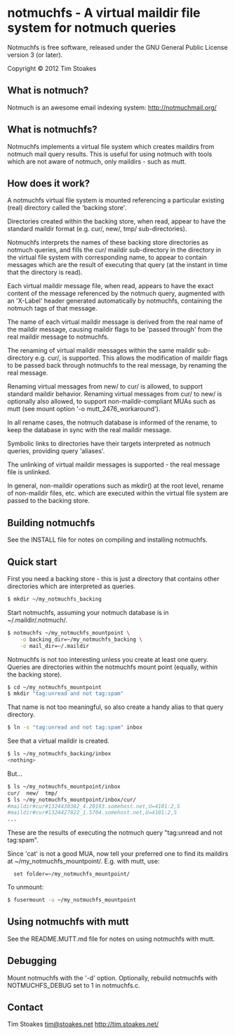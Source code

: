 notmuchfs - A virtual maildir file system for notmuch queries
=============================================================

Notmuchfs is free software, released under the GNU General Public
License version 3 (or later).

Copyright © 2012 Tim Stoakes



What is notmuch?
----------------
Notmuch is an awesome email indexing system:
http://notmuchmail.org/



What is notmuchfs?
------------------
Notmuchfs implements a virtual file system which creates maildirs from notmuch
mail query results. This is useful for using notmuch with tools which are not
aware of notmuch, only maildirs - such as mutt.



How does it work?
-----------------
A notmuchfs virtual file system is mounted referencing a particular existing
(real) directory called the 'backing store'.

Directories created within the backing store, when read, appear to have the
standard maildir format (e.g. cur/, new/, tmp/ sub-directories).

Notmuchfs interprets the names of these backing store directories as notmuch
queries, and fills the cur/ maildir sub-directory in the directory in the
virtual file system with corresponding name, to appear to contain messages
which are the result of executing that query (at the instant in time that the
directory is read).

Each virtual maildir message file, when read, appears to have the exact content
of the message referenced by the notmuch query, augmented with an 'X-Label'
header generated automatically by notmuchfs, containing the notmuch tags of
that message.

The name of each virtual maildir message is derived from the real name of
the maildir message, causing maildir flags to be 'passed through' from the
real maildir message to notmuchfs.

The renaming of virtual maildir messages within the same maildir
sub-directory e.g. cur/, is supported. This allows the modification of
maildir flags to be passed back through notmuchfs to the real message, by
renaming the real message.

Renaming virtual messages from new/ to cur/ is allowed, to support standard
maildir behavior. Renaming virtual messages from cur/ to new/ is optionally
also allowed, to support non-maildir-compliant MUAs such as mutt (see mount
option '-o mutt_2476_workaround').

In all rename cases, the notmuch database is informed of the rename, to keep
the database in sync with the real maildir message.

Symbolic links to directories have their targets interpreted as notmuch
queries, providing query 'aliases'.

The unlinking of virtual maildir messages is supported - the real message
file is unlinked.

In general, non-maildir operations such as mkdir() at the root level, rename of
non-maildir files, etc. which are executed within the virtual file system are
passed to the backing store.



Building notmuchfs
------------------
See the INSTALL file for notes on compiling and installing notmuchfs.



Quick start
-----------
First you need a backing store - this is just a directory that contains other
directories which are interpreted as queries.

~~~ sh
$ mkdir ~/my_notmuchfs_backing
~~~

Start notmuchfs, assuming your notmuch database is in ~/.maildir/.notmuch/.

~~~ sh
$ notmuchfs ~/my_notmuchfs_mountpoint \
    -o backing_dir=~/my_notmuchfs_backing \
    -o mail_dir=~/.maildir
~~~

Notmuchfs is not too interesting unless you create at least one query. Queries
are directories within the notmuchfs mount point (equally, within the backing
store).

~~~ sh
$ cd ~/my_notmuchfs_mountpoint
$ mkdir "tag:unread and not tag:spam"
~~~

That name is not too meaningful, so also create a handy alias to that
query directory.

~~~ sh
$ ln -s "tag:unread and not tag:spam" inbox
~~~

See that a virtual maildir is created.

~~~ sh
$ ls ~/my_notmuchfs_backing/inbox
<nothing>
~~~
But...

~~~ sh
$ ls ~/my_notmuchfs_mountpoint/inbox
cur/  new/  tmp/
$ ls ~/my_notmuchfs_mountpoint/inbox/cur/
#maildir#cur#1324430382_4.20193.somehost.net,U=4101:2,S
#maildir#cur#1324427822_1.5704.somehost.net,U=4101:2,S
...
~~~

These are the results of executing the notmuch query "tag:unread and not
tag:spam".


Since 'cat' is not a good MUA, now tell your preferred one to find its maildirs
at ~/my_notmuchfs_mountpoint/. E.g. with mutt, use:
~~~
  set folder=~/my_notmuchfs_mountpoint/
~~~

To unmount:

~~~ sh
$ fusermount -u ~/my_notmuchfs_mountpoint
~~~


Using notmuchfs with mutt
-------------------------
See the README.MUTT.md file for notes on using notmuchfs with mutt.


Debugging
---------
Mount notmuchfs with the '-d' option. Optionally, rebuild notmuchfs with
NOTMUCHFS_DEBUG set to 1 in notmuchfs.c.


Contact
-------
Tim Stoakes <tim@stoakes.net>
http://tim.stoakes.net/
